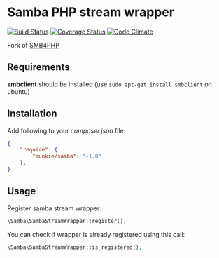Samba PHP stream wrapper
=====
[![Build Status](https://secure.travis-ci.org/munkie/samba.png?branch=master)](http://travis-ci.org/crystalservice/samba)
[![Coverage Status](https://coveralls.io/repos/crystalservice/samba/badge.png)](https://coveralls.io/r/crystalservice/samba)
[![Code Climate](https://codeclimate.com/github/crystalservice/samba.png)](https://codeclimate.com/github/crystalservice/samba)

Fork of [SMB4PHP](https://code.google.com/p/smbwebclient/)
 
Requirements
------

**smbclient** should be installed (use `sudo apt-get install smbclient` on ubuntu)  

Installation
-----

Add following to your _composer.json_ file:

```json
{
    "require": {
        "munkie/samba": "~1.0"
    },
}
```

Usage
-----

Register samba stream wrapper:
```php
\Samba\SambaStreamWrapper::register();
```

You can check if wrapper is already registered using this call:
```php
\Samba\SambaStreamWrapper::is_registered();
```

